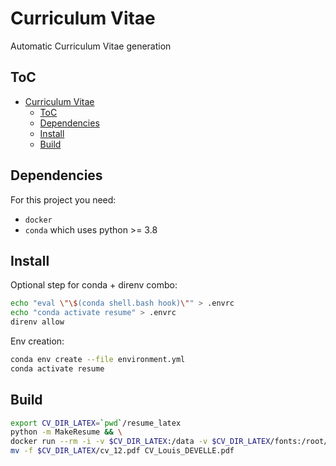 # Curriculum Vitae

Automatic Curriculum Vitae generation

## ToC

- [Curriculum Vitae](#curriculum-vitae)
	- [ToC](#toc)
	- [Dependencies](#dependencies)
	- [Install](#install)
	- [Build](#build)


## Dependencies

For this project you need:

 - `docker`
 - `conda` which uses python >= 3.8

## Install


Optional step for conda + direnv combo:
```sh
echo "eval \"\$(conda shell.bash hook)\"" > .envrc
echo "conda activate resume" > .envrc
direnv allow
```

Env creation:
```sh
conda env create --file environment.yml
conda activate resume
```



## Build

```sh
export CV_DIR_LATEX=`pwd`/resume_latex
python -m MakeResume && \
docker run --rm -i -v $CV_DIR_LATEX:/data -v $CV_DIR_LATEX/fonts:/root/.fonts mingc/latex xelatex cv_12.tex && \
mv -f $CV_DIR_LATEX/cv_12.pdf CV_Louis_DEVELLE.pdf
```
